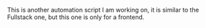 This is another automation script I am working on, it is similar to the Fullstack one, but this one is only for a frontend.